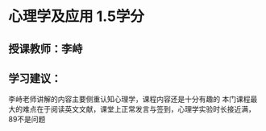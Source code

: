 # 心理学及应用 1.5学分
## 授课教师：李峙

## 学习建议：
李峙老师讲解的内容主要侧重认知心理学，课程内容还是十分有趣的
本门课程最大的难点在于阅读英文文献，课堂上正常发言与签到，心理学实验时长接近满，89不是问题